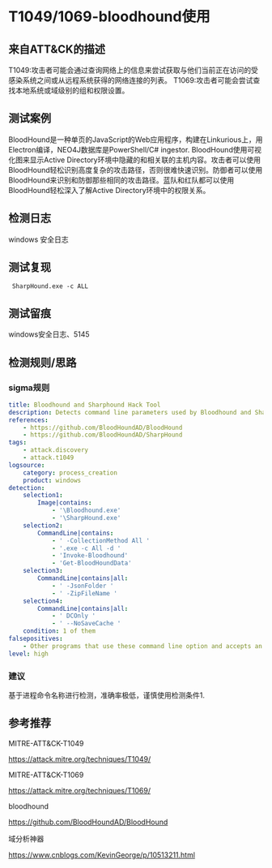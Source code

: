 # T1049/1069-bloodhound使用

## 来自ATT&CK的描述

T1049:攻击者可能会通过查询网络上的信息来尝试获取与他们当前正在访问的受感染系统之间或从远程系统获得的网络连接的列表。
T1069:攻击者可能会尝试查找本地系统或域级别的组和权限设置。

## 测试案例

BloodHound是一种单页的JavaScript的Web应用程序，构建在Linkurious上，用Electron编译，NEO4J数据库是PowerShell/C# ingestor.
BloodHound使用可视化图来显示Active Directory环境中隐藏的和相关联的主机内容。攻击者可以使用BloodHound轻松识别高度复杂的攻击路径，否则很难快速识别。防御者可以使用BloodHound来识别和防御那些相同的攻击路径。蓝队和红队都可以使用BloodHound轻松深入了解Active Directory环境中的权限关系。

## 检测日志

windows 安全日志

## 测试复现

```dos
 SharpHound.exe -c ALL
```

## 测试留痕

windows安全日志、5145

## 检测规则/思路

### sigma规则

```yml
title: Bloodhound and Sharphound Hack Tool
description: Detects command line parameters used by Bloodhound and Sharphound hack tools
references:
    - https://github.com/BloodHoundAD/BloodHound
    - https://github.com/BloodHoundAD/SharpHound
tags:
    - attack.discovery
    - attack.t1049
logsource:
    category: process_creation
    product: windows
detection:
    selection1: 
        Image|contains: 
            - '\Bloodhound.exe'
            - '\SharpHound.exe'
    selection2:
        CommandLine|contains: 
            - ' -CollectionMethod All '
            - '.exe -c All -d '
            - 'Invoke-Bloodhound'
            - 'Get-BloodHoundData'
    selection3:
        CommandLine|contains|all: 
            - ' -JsonFolder '
            - ' -ZipFileName '
    selection4:
        CommandLine|contains|all: 
            - ' DCOnly '
            - ' --NoSaveCache '
    condition: 1 of them
falsepositives:
    - Other programs that use these command line option and accepts an 'All' parameter
level: high
```

### 建议

基于进程命令名称进行检测，准确率极低，谨慎使用检测条件1.

## 参考推荐

MITRE-ATT&CK-T1049

<https://attack.mitre.org/techniques/T1049/>

MITRE-ATT&CK-T1069

<https://attack.mitre.org/techniques/T1069/>

bloodhound

<https://github.com/BloodHoundAD/BloodHound>

域分析神器

<https://www.cnblogs.com/KevinGeorge/p/10513211.html>
